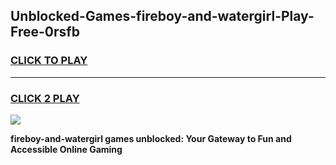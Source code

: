 
## Unblocked-Games-fireboy-and-watergirl-Play-Free-0rsfb
<h3>
<a href="https://premium76.site?title=fireboy-and-watergirl&ref=09A">CLICK TO PLAY</a></h3>
<hr>

<h3>
<a href="https://premium76.site?title=fireboy-and-watergirl&ref=09A">CLICK 2 PLAY</a>
  
</h3>

<a href="https://premium76.site?title=fireboy-and-watergirl&ref=09A"><img src="https://clearcache.store/games.png"></a>


**fireboy-and-watergirl games unblocked: Your Gateway to Fun and Accessible Online Gaming**

